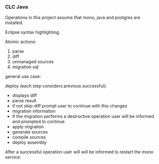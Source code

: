 ### CLC Java

Operations in this project assume that mono, java and postgres are installed.

Eclipse syntax highlighting.
   
Atomic actions:

1. parse
2. diff
3. unmanaged sources
4. migration sql

general use case:

deploy (each step considers previous successful):
 - displays diff
 - parse result
 - if not skip-diff prompt user to continue with this changes
 - migration information
 - if the migration performs a destructive operation user will be informed and prompted to continue
 - apply migration
 - generate sources
 - compile sources
 - deploy assembly

After a successful operation user will will be informed to restart the mono service.  
